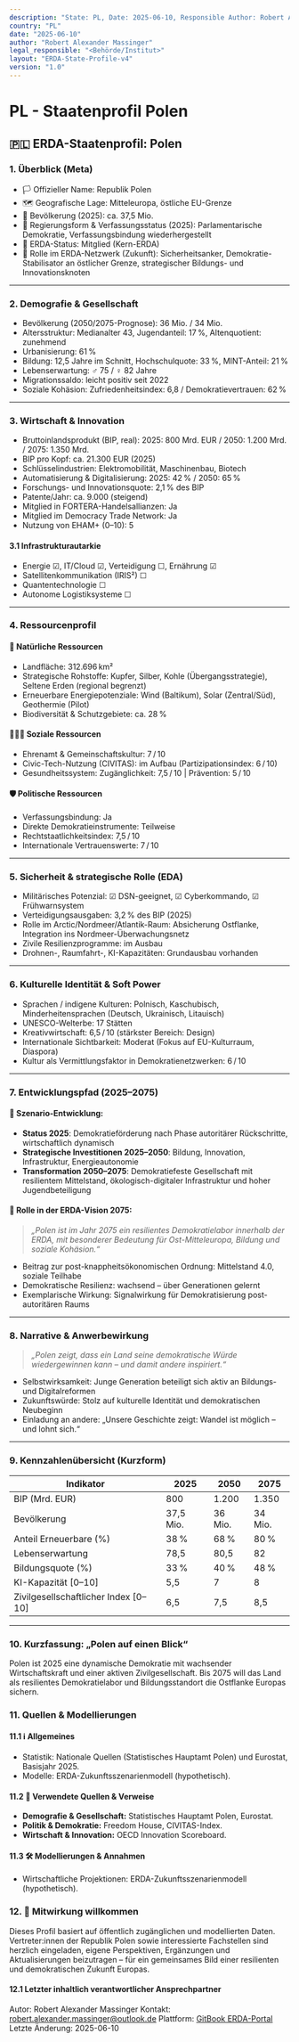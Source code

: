 ```yaml
---
description: "State: PL, Date: 2025-06-10, Responsible Author: Robert Alexander Massinger, if from official or institute: Legal Responsible [Author, Institute, Government]: <Behörde/Institut>"
country: "PL"
date: "2025-06-10"
author: "Robert Alexander Massinger"
legal_responsible: "<Behörde/Institut>"
layout: "ERDA-State-Profile-v4"
version: "1.0"
---
```


# PL - Staatenprofil Polen

## 🇵🇱 ERDA-Staatenprofil: Polen

### 1. Überblick (Meta)

* 🏳️ Offizieller Name: Republik Polen
* 🗺️ Geografische Lage: Mitteleuropa, östliche EU-Grenze
* 👥 Bevölkerung (2025): ca. 37,5 Mio.
* 🧠 Regierungsform & Verfassungsstatus (2025): Parlamentarische Demokratie, Verfassungsbindung wiederhergestellt
* 📅 ERDA-Status: Mitglied (Kern-ERDA)
* 🧭 Rolle im ERDA-Netzwerk (Zukunft): Sicherheitsanker, Demokratie-Stabilisator an östlicher Grenze, strategischer Bildungs- und Innovationsknoten

***

### 2. Demografie & Gesellschaft

* Bevölkerung (2050/2075-Prognose): 36 Mio. / 34 Mio.
* Altersstruktur: Medianalter 43, Jugendanteil: 17 %, Altenquotient: zunehmend
* Urbanisierung: 61 %
* Bildung: 12,5 Jahre im Schnitt, Hochschulquote: 33 %, MINT-Anteil: 21 %
* Lebenserwartung: ♂ 75 / ♀ 82 Jahre
* Migrationssaldo: leicht positiv seit 2022
* Soziale Kohäsion: Zufriedenheitsindex: 6,8 / Demokratievertrauen: 62 %

***

### 3. Wirtschaft & Innovation

* Bruttoinlandsprodukt (BIP, real): 2025: 800 Mrd. EUR / 2050: 1.200 Mrd. / 2075: 1.350 Mrd.
* BIP pro Kopf: ca. 21.300 EUR (2025)
* Schlüsselindustrien: Elektromobilität, Maschinenbau, Biotech
* Automatisierung & Digitalisierung: 2025: 42 % / 2050: 65 %
* Forschungs- und Innovationsquote: 2,1 % des BIP
* Patente/Jahr: ca. 9.000 (steigend)
* Mitglied in FORTERA-Handelsallianzen: Ja
* Mitglied im Democracy Trade Network: Ja
* Nutzung von EHAM+ (0–10): 5

#### 3.1 Infrastrukturautarkie

* Energie ☑, IT/Cloud ☑, Verteidigung ☐, Ernährung ☑
* Satellitenkommunikation (IRIS²) ☐
* Quantentechnologie ☐
* Autonome Logistiksysteme ☐

***

### 4. Ressourcenprofil

#### 🌱 Natürliche Ressourcen

* Landfläche: 312.696 km²
* Strategische Rohstoffe: Kupfer, Silber, Kohle (Übergangsstrategie), Seltene Erden (regional begrenzt)
* Erneuerbare Energiepotenziale: Wind (Baltikum), Solar (Zentral/Süd), Geothermie (Pilot)
* Biodiversität & Schutzgebiete: ca. 28 %

#### 🧑‍🤝‍🧑 Soziale Ressourcen

* Ehrenamt & Gemeinschaftskultur: 7 / 10
* Civic-Tech-Nutzung (CIVITAS): im Aufbau (Partizipationsindex: 6 / 10)
* Gesundheitssystem: Zugänglichkeit: 7,5 / 10 | Prävention: 5 / 10

#### 🛡️ Politische Ressourcen

* Verfassungsbindung: Ja
* Direkte Demokratieinstrumente: Teilweise
* Rechtstaatlichkeitsindex: 7,5 / 10
* Internationale Vertrauenswerte: 7 / 10

***

### 5. Sicherheit & strategische Rolle (EDA)

* Militärisches Potenzial: ☑ DSN-geeignet, ☑ Cyberkommando, ☑ Frühwarnsystem
* Verteidigungsausgaben: 3,2 % des BIP (2025)
* Rolle im Arctic/Nordmeer/Atlantik-Raum: Absicherung Ostflanke, Integration ins Nordmeer-Überwachungsnetz
* Zivile Resilienzprogramme: im Ausbau
* Drohnen-, Raumfahrt-, KI-Kapazitäten: Grundausbau vorhanden

***

### 6. Kulturelle Identität & Soft Power

* Sprachen / indigene Kulturen: Polnisch, Kaschubisch, Minderheitensprachen (Deutsch, Ukrainisch, Litauisch)
* UNESCO-Welterbe: 17 Stätten
* Kreativwirtschaft: 6,5 / 10 (stärkster Bereich: Design)
* Internationale Sichtbarkeit: Moderat (Fokus auf EU-Kulturraum, Diaspora)
* Kultur als Vermittlungsfaktor in Demokratienetzwerken: 6 / 10

***

### 7. Entwicklungspfad (2025–2075)

#### 🔭 Szenario-Entwicklung:

* **Status 2025**: Demokratieförderung nach Phase autoritärer Rückschritte, wirtschaftlich dynamisch
* **Strategische Investitionen 2025–2050**: Bildung, Innovation, Infrastruktur, Energieautonomie
* **Transformation 2050–2075**: Demokratiefeste Gesellschaft mit resilientem Mittelstand, ökologisch-digitaler Infrastruktur und hoher Jugendbeteiligung

#### 🚀 Rolle in der ERDA-Vision 2075:

> _„Polen ist im Jahr 2075 ein resilientes Demokratielabor innerhalb der ERDA, mit besonderer Bedeutung für Ost-Mitteleuropa, Bildung und soziale Kohäsion.“_

* Beitrag zur post-knappheitsökonomischen Ordnung: Mittelstand 4.0, soziale Teilhabe
* Demokratische Resilienz: wachsend – über Generationen gelernt
* Exemplarische Wirkung: Signalwirkung für Demokratisierung post-autoritären Raums

***

### 8. Narrative & Anwerbewirkung

> _„Polen zeigt, dass ein Land seine demokratische Würde wiedergewinnen kann – und damit andere inspiriert.“_

* Selbstwirksamkeit: Junge Generation beteiligt sich aktiv an Bildungs- und Digitalreformen
* Zukunftswürde: Stolz auf kulturelle Identität und demokratischen Neubeginn
* Einladung an andere: „Unsere Geschichte zeigt: Wandel ist möglich – und lohnt sich.“

***

### 9. Kennzahlenübersicht (Kurzform)

| Indikator                             | 2025      | 2050    | 2075    |
| ------------------------------------- | --------- | ------- | ------- |
| BIP (Mrd. EUR)                        | 800       | 1.200   | 1.350   |
| Bevölkerung                           | 37,5 Mio. | 36 Mio. | 34 Mio. |
| Anteil Erneuerbare (%)                | 38 %      | 68 %    | 80 %    |
| Lebenserwartung                       | 78,5      | 80,5    | 82      |
| Bildungsquote (%)                     | 33 %      | 40 %    | 48 %    |
| KI-Kapazität \[0–10]                  | 5,5       | 7       | 8       |
| Zivilgesellschaftlicher Index \[0–10] | 6,5       | 7,5     | 8,5     |

***

### 10. Kurzfassung: „Polen auf einen Blick“

Polen ist 2025 eine dynamische Demokratie mit wachsender Wirtschaftskraft und
einer aktiven Zivilgesellschaft. Bis 2075 will das Land als
resilientes Demokratielabor und Bildungsstandort die Ostflanke Europas sichern.

### 11. Quellen & Modellierungen

#### 11.1 ℹ️ Allgemeines

* Statistik: Nationale Quellen (Statistisches Hauptamt Polen) und Eurostat,
  Basisjahr 2025.
* Modelle: ERDA-Zukunftsszenarienmodell (hypothetisch).

#### 11.2 📎 Verwendete Quellen & Verweise

* **Demografie & Gesellschaft:** Statistisches Hauptamt Polen, Eurostat.
* **Politik & Demokratie:** Freedom House, CIVITAS-Index.
* **Wirtschaft & Innovation:** OECD Innovation Scoreboard.

#### 11.3 🛠️ Modellierungen & Annahmen

* Wirtschaftliche Projektionen: ERDA-Zukunftsszenarienmodell (hypothetisch).

### 12. 🤝 Mitwirkung willkommen

Dieses Profil basiert auf öffentlich zugänglichen und modellierten Daten. Vertreter:innen der Republik Polen sowie interessierte Fachstellen sind herzlich eingeladen, eigene Perspektiven, Ergänzungen und Aktualisierungen beizutragen – für ein gemeinsames Bild einer resilienten und demokratischen Zukunft Europas.

#### 12.1 Letzter inhaltlich verantwortlicher Ansprechpartner
Autor: Robert Alexander Massinger
Kontakt: [robert.alexander.massinger@outlook.de](mailto:robert.alexander.massinger@outlook.de)
Plattform: [GitBook ERDA-Portal](https://app.gitbook.com/o/nt9tg4PqKZ12DXO9pou1/s/vUquUrXlP5zeuZ20Fboy/)
Letzte Änderung: 2025-06-10
